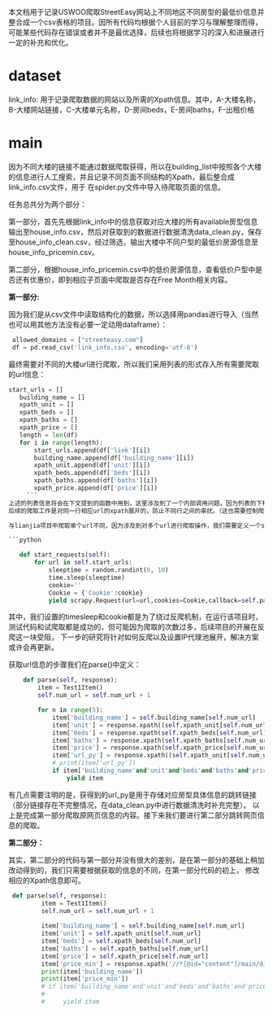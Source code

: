 本文档用于记录USWOO爬取StreetEasy网站上不同地区不同房型的最低价信息并整合成一个csv表格的项目。因所有代码均根据个人目前的学习与理解整理而得，
可能某些代码存在错误或者并不是最优选择，后续也将根据学习的深入和进展进行一定的补充和优化。

# dataset

link_info: 用于记录爬取数据的网站以及所需的Xpath信息。其中，A-大楼名称，B-大楼网站链接，C-大楼单元名称，D-房间beds，E-房间baths，F-出租价格

# main

因为不同大楼的链接不能通过数据爬取获得，所以在building_list中按照各个大楼的信息进行人工搜索，并且记录不同页面不同结构的Xpath，最后整合成link_info.csv文件，用于
在spider.py文件中导入待爬取页面的信息。

任务总共分为两个部分：

第一部分，首先先根据link_info中的信息获取对应大楼的所有available房型信息输出至house_info.csv，然后对获取到的数据进行数据清洗data_clean.py，保存至house_info_clean.csv，经过筛选，输出大楼中不同户型的最低价房源信息至house_info_pricemin.csv。

第二部分，根据house_info_pricemin.csv中的低价房源信息，查看低价户型中是否还有优惠价，即到相应子页面中爬取是否存在Free Month相关内容。

__第一部分:__

因为我们是从csv文件中读取结构化的数据，所以选择用pandas进行导入（当然也可以用其他方法没有必要一定动用dataframe）：

```python
 allowed_domains = ["streeteasy.com"]
 df = pd.read_csv('link_info.csv', encoding='utf-8')
 ```
 最终需要对不同的大楼url进行爬取，所以我们采用列表的形式存入所有需要爬取的url信息：
 
 ```python
 start_urls = []
    building_name = []
    xpath_unit = []
    xpath_beds = []
    xpath_baths = []
    xpath_price = []
    length = len(df)
    for i in range(length):
        start_urls.append(df['link'][i])
        building_name.append(df['building_name'][i])
        xpath_unit.append(df['unit'][i])
        xpath_beds.append(df['beds'][i])
        xpath_baths.append(df['baths'][i])
        xpath_price.append(df['price'][i])
      ```
上述的列表信息将会在下文提到的函数中用到，这里涉及到了一个内部调用问题。因为列表的下标是从[0]开始，所以初始化num_url=-1，以便控制
后续的爬取工作是对同一行相应url的xpath展开的，防止不同行之间的串扰。（这也需要控制爬虫程序禁止并发，否则会造成错误，这个坑也是搞了很久求助某位大佬才跳出来）

与lianjia项目中爬取单个url不同，因为涉及到对多个url进行爬取操作，我们需要定义一个start_request()来告知爬虫项目当前对哪个url进行爬取：

```python

    def start_requests(self):
        for url in self.start_urls:
            sleeptime = random.randint(0, 10)
            time.sleep(sleeptime)
            cookie=''
            Cookie = {'Cookie':cookie}
            yield scrapy.Request(url=url,cookies=Cookie,callback=self.parse)
```

其中，我们设置的timesleep和cookie都是为了绕过反爬机制，在运行该项目时，测试代码和试爬取都是成功的，但可能因为爬取的次数过多，后续项目的开展在反爬这一块受阻，
下一步的研究将针对如何反爬以及设置IP代理池展开，解决方案或许会再更新。

获取url信息的步骤我们在parse()中定义：

```python
    def parse(self, response):
        item = Test1Item()
        self.num_url = self.num_url + 1

        for n in range(5):
            item['building_name'] = self.building_name[self.num_url]
            item['unit'] = response.xpath((self.xpath_unit[self.num_url]+'/text()').format(n+1)).extract()
            item['beds'] = response.xpath(self.xpath_beds[self.num_url].format(n+1)).extract()
            item['baths'] = response.xpath(self.xpath_baths[self.num_url].format(n+1)).extract()
            item['price'] = response.xpath(self.xpath_price[self.num_url].format(n+1)).extract()
            item['url_py'] = response.xpath((self.xpath_unit[self.num_url]+'/@href').format(n+1)).extract()
            # print(item['url_py'])
            if item['building_name'and'unit'and'beds'and'baths'and'price']:
                yield item
```

有几点需要注明的是，获得到的url_py是用于存储对应房型具体信息的跳转链接（部分链接存在不完整情况，在data_clean.py中进行数据清洗时补充完整）。
以上是完成第一部分爬取原网页信息的内容。接下来我们要进行第二部分跳转网页信息的爬取。

__第二部分：__

其实，第二部分的代码与第一部分并没有很大的差别，是在第一部分的基础上稍加改动得到的，我们只需要根据获取的信息的不同，在第一部分代码的初上，
修改相应的Xpath信息即可。

```python
 def parse(self, response):
         item = Test1Item()
         self.num_url = self.num_url + 1
         
         item['building_name'] = self.building_name[self.num_url]
         item['unit'] = self.xpath_unit[self.num_url]
         item['beds'] = self.xpath_beds[self.num_url]
         item['baths'] = self.xpath_baths[self.num_url]
         item['price'] = self.xpath_price[self.num_url]
         item['price_min'] = response.xpath('//*[@id="content"]/main/div[3]/article[2]/section[1]/div/div[2]/ul/li[1]/p/text()').extract()
         print(item['building_name'])
         print(item['price_min'])
         # if item['building_name'and'unit'and'beds'and'baths'and'price']:
         #
         #     yield item
```






